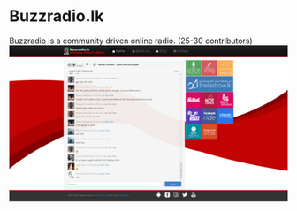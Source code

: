 # Buzzradio.lk 
Buzzradio is a community driven online radio. (25-30 contributors)
![Buzzradio screenshot](https://raw.githubusercontent.com/pahans/buzzradio/master/buzzradio-ScreenShot.jpg)
